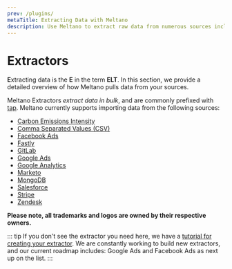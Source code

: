 ```yaml
---
prev: /plugins/
metaTitle: Extracting Data with Meltano
description: Use Meltano to extract raw data from numerous sources including CSV, Google Analytics, Stripe, and more. 
---
```


# Extractors

**E**xtracting data is the **E** in the term **ELT**. In this section, we provide a detailed overview of how Meltano pulls data from your sources.

Meltano Extractors _extract data in bulk_, and are commonly prefixed with [tap](/docs/architecture.html#taps). Meltano currently supports importing data from the following sources:

- [Carbon Emissions Intensity](/plugins/extractors/carbon-intensity.html)
- [Comma Separated Values (CSV)](/plugins/extractors/csv.html)
- [Facebook Ads](/plugins/extractors/facebook.html)
- [Fastly](/plugins/extractors/fastly.html)
- [GitLab](/plugins/extractors/gitlab.html)
- [Google Ads](/plugins/extractors/adwords.html)
- [Google Analytics](/plugins/extractors/google-analytics.html)
- [Marketo](/plugins/extractors/marketo.html)
- [MongoDB](/plugins/extractors/mongodb.html)
- [Salesforce](/plugins/extractors/salesforce.html)
- [Stripe](/plugins/extractors/stripe.html)
- [Zendesk](/plugins/extractors/zendesk.html)

**Please note, all trademarks and logos are owned by their respective owners.**

::: tip
If you don't see the extractor you need here, we have a [tutorial for creating your extractor](/tutorials/create-a-custom-extractor.html). We are constantly working to build new extractors, and our current roadmap includes: Google Ads and Facebook Ads as next up on the list.
:::

